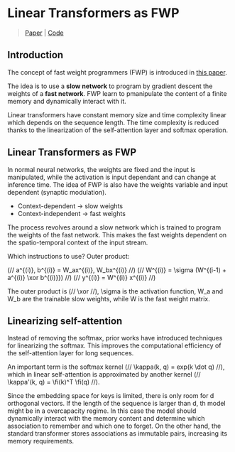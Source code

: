 # Linear Transformers as FWP

> [Paper](http://proceedings.mlr.press/v139/schlag21a.html) | [Code](https://github.com/ischlag/fast-weight-transformers)

## Introduction

The concept of fast weight programmers (FWP) is introduced in [this paper](https://arxiv.org/abs/1610.06258).

The idea is to use a **slow network** to program by gradient descent the weights of a **fast network**. FWP learn to pmanipulate the content of a finite memory and dynamically interact with it. 

Linear transformers have constant memory size and time complexity linear which depends on the sequence length. The time complexity is reduced thanks to the linearization of the self-attention layer and softmax operation.

## Linear Transformers as FWP

In normal neural networks, the weights are fixed and the input is manipulated, while the activation is input dependant and can change at inference time. 
The idea of FWP is also have the weights variable and input dependent (synaptic modulation). 

- Context-dependent -> slow weights
- Context-independent -> fast weights

The process revolves around a slow network which is trained to program the weights of the fast network. This makes the fast weights dependent on 
the spatio-temporal context of the input stream.

Which instructions to use? Outer product: 

(// a^{(i)}, b^{(i)} = W_ax^{(i)}, W_bx^{(i)} //)
(// W^{(i)} = \sigma (W^{(i-1) + a^{(i)} \xor b^{(i)}}) //)
(// y^{(i)} = W^{(i)} x^{(i)} //)

The outer product is (// \xor //), \sigma is the activation function, W_a and W_b are the trainable slow weights, while W is the fast weight matrix.

## Linearizing self-attention

Instead of removing the softmax, prior works have introduced techniques for linearizing the softmax.
This improves the computational efficiency of the self-attention layer for long sequences. 

An important term is the softmax kernel (// \kappa(k, q) = exp(k \dot q) //), which in linear self-attention is approximated by another kernel (// \kappa'(k, q) = \fi(k)^T \fi(q) //).

Since the embedding space for keys is limited, there is only room for d orthogonal vectors. If the length of the sequence is larger than d, th model might be in a overcapacity regime. In this case the model should dynamically interact with the memory content and determine which association to remember and which one to forget. 
On the other hand, the standard transformer stores associations as immutable pairs, increasing its memory requirements.
